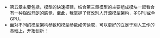 - 第五章主要包括，模型的快速搭建，结合第三章模型的主要组成模块一起看会有一种豁然开朗的感觉，至此，我掌握了修改别人开源模型架构，多GPU或单GPU，
- 面对不同的模型架构参数和模型参数如何读取，可以更好的立足于别人工作的基础上，开拓创新！

